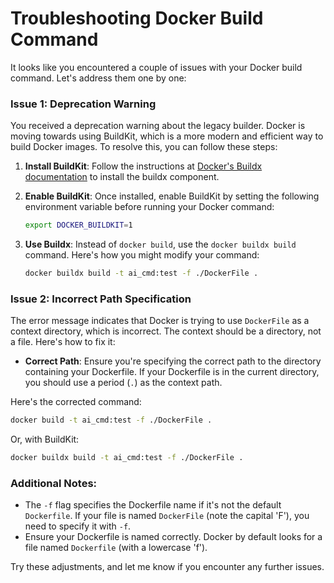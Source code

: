 # Troubleshooting Docker Build Command

It looks like you encountered a couple of issues with your Docker build command. Let's address them one by one:

### Issue 1: Deprecation Warning
You received a deprecation warning about the legacy builder. Docker is moving towards using BuildKit, which is a more modern and efficient way to build Docker images. To resolve this, you can follow these steps:

1. **Install BuildKit**: Follow the instructions at [Docker's Buildx documentation](https://docs.docker.com/go/buildx/) to install the buildx component.

2. **Enable BuildKit**: Once installed, enable BuildKit by setting the following environment variable before running your Docker command:
   ```bash
   export DOCKER_BUILDKIT=1
   ```

3. **Use Buildx**: Instead of `docker build`, use the `docker buildx build` command. Here's how you might modify your command:
   ```bash
   docker buildx build -t ai_cmd:test -f ./DockerFile .
   ```

### Issue 2: Incorrect Path Specification
The error message indicates that Docker is trying to use `DockerFile` as a context directory, which is incorrect. The context should be a directory, not a file. Here's how to fix it:

- **Correct Path**: Ensure you're specifying the correct path to the directory containing your Dockerfile. If your Dockerfile is in the current directory, you should use a period (`.`) as the context path.

Here's the corrected command:

```bash
docker build -t ai_cmd:test -f ./DockerFile .
```

Or, with BuildKit:

```bash
docker buildx build -t ai_cmd:test -f ./DockerFile .
```

### Additional Notes:
- The `-f` flag specifies the Dockerfile name if it's not the default `Dockerfile`. If your file is named `DockerFile` (note the capital 'F'), you need to specify it with `-f`.
- Ensure your Dockerfile is named correctly. Docker by default looks for a file named `Dockerfile` (with a lowercase 'f').

Try these adjustments, and let me know if you encounter any further issues.

